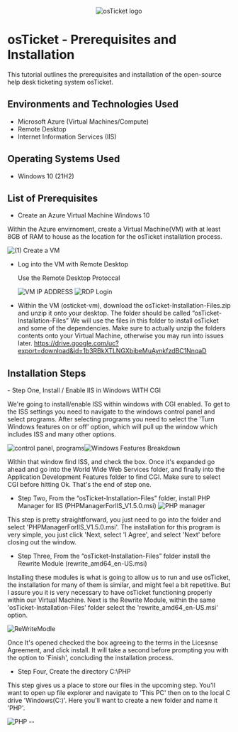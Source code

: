 <p align="center">
<img src="https://i.imgur.com/Clzj7Xs.png" alt="osTicket logo"/>
</p>

<h1>osTicket - Prerequisites and Installation</h1>
This tutorial outlines the prerequisites and installation of the open-source help desk ticketing system osTicket.<br />


<h2>Environments and Technologies Used</h2>

- Microsoft Azure (Virtual Machines/Compute)
- Remote Desktop
- Internet Information Services (IIS)

<h2>Operating Systems Used </h2>

- Windows 10</b> (21H2)

<h2>List of Prerequisites</h2>

- Create an Azure Virtual Machine Windows 10

<p>Within the Azure envirnoment, create a Virtual Machine(VM) with at least 8GB of RAM to house as the location for the osTicket installation process.  </p>
  
  ![(1) Create a VM](https://github.com/user-attachments/assets/a108536f-d5b8-4825-899f-5310d920a38e)

- Log into the VM with Remote Desktop
  <p>Use the Remote Desktop Protoccal </p>
  
  ![VM IP ADDRESS](https://github.com/user-attachments/assets/281ffd5f-79dc-4c83-b048-4ca738fc1353)
![RDP Login](https://github.com/user-attachments/assets/ec17df63-df47-4d51-a2e4-a1cd1f9815f7)

  
- Within the VM (osticket-vm), download the osTicket-Installation-Files.zip and unzip it onto your desktop. The folder should be called “osTicket-Installation-Files”
  We will use the files in this folder to install osTicket and some of the dependencies. Make sure to actually unzip the folders contents onto your Virtual Machine, otherwise you may run into issues later.
  https://drive.google.com/uc?export=download&id=1b3RBkXTLNGXbibeMuAynkfzdBC1NnqaD


<h2>Installation Steps</h2>
- Step One, Install / Enable IIS in Windows WITH CGI
<p>We're going to install/enable ISS within windows with CGI enabled. To get to the ISS settings you need to navigate to the windows control panel and select programs. After selecting programs you need to select the 'Turn Windows features on or off' option, which will pull up the window which includes ISS and many other options.
  
![control panel, programs](https://github.com/user-attachments/assets/c15137ca-e54d-4e4e-af91-451b64cdd339)![Windows Features Breakdown](https://github.com/user-attachments/assets/f545e435-5f3e-424b-ad3e-22d39f01c354)


Within that window find ISS, and check the box. Once it's expanded go ahead and go into the World Wide Web Services folder, and finally into the Application Development Features folder to find CGI. Make sure to select CGI before hitting Ok. That's the end of step one.</p>

- Step Two, From the “osTicket-Installation-Files” folder, install PHP Manager for IIS (PHPManagerForIIS_V1.5.0.msi)
![PHP manager](https://github.com/user-attachments/assets/bf0071ab-e1c9-4c7b-8d1e-94af2e751d7b)

This step is pretty straightforward, you just need to go into the folder and select 'PHPManagerForIIS_V1.5.0.msi'. The installation for this program is very simple, you just click 'Next, select 'I Agree', and select 'Next' before closing out the window.

- Step Three, From the “osTicket-Installation-Files” folder install the Rewrite Module (rewrite_amd64_en-US.msi)

Installing these modules is what is going to allow us to run and use osTicket, the installation for many of them is similar, and might feel a bit repetitive. But I assure you it is very necessary to have osTicket functioning properly within our Virtual Machine. Next is the Rewrite Module, within the same 'osTicket-Installation-Files' folder select the 'rewrite_amd64_en-US.msi' option.

![ReWriteModle](https://github.com/user-attachments/assets/7009612d-5a83-4f74-8b31-bb120b748b10)

Once It's opened checked the box agreeing to the terms in the Licesnse Agreement, and click install. It will take a second before prompting you with the option to 'Finish', concluding the installation process.

- Step Four, Create the directory C:\PHP

This step gives us a place to store our files in the upcoming step. You'll want to open up file explorer and navigate to 'This PC' then on to the local C drive 'Windows(C:)'. Here you'll want to create a new folder and name it 'PHP'.

![PHP --](https://github.com/user-attachments/assets/1eb84b17-e6da-48ed-b2dd-2e8d342a4a2a)


<br />
